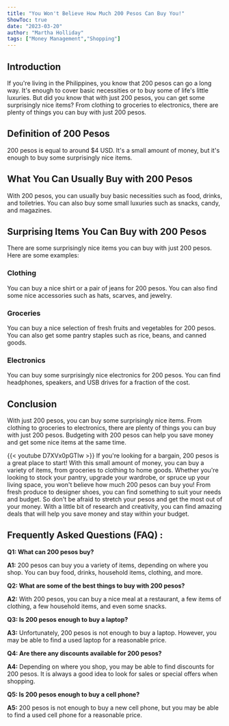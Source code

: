 ```yaml
---
title: "You Won't Believe How Much 200 Pesos Can Buy You!"
ShowToc: true 
date: "2023-03-20"
author: "Martha Holliday" 
tags: ["Money Management","Shopping"]
---
```

## Introduction

If you're living in the Philippines, you know that 200 pesos can go a long way. It's enough to cover basic necessities or to buy some of life's little luxuries. But did you know that with just 200 pesos, you can get some surprisingly nice items? From clothing to groceries to electronics, there are plenty of things you can buy with just 200 pesos.

## Definition of 200 Pesos

200 pesos is equal to around $4 USD. It's a small amount of money, but it's enough to buy some surprisingly nice items.

## What You Can Usually Buy with 200 Pesos

With 200 pesos, you can usually buy basic necessities such as food, drinks, and toiletries. You can also buy some small luxuries such as snacks, candy, and magazines.

## Surprising Items You Can Buy with 200 Pesos

There are some surprisingly nice items you can buy with just 200 pesos. Here are some examples:

### Clothing

You can buy a nice shirt or a pair of jeans for 200 pesos. You can also find some nice accessories such as hats, scarves, and jewelry.

### Groceries

You can buy a nice selection of fresh fruits and vegetables for 200 pesos. You can also get some pantry staples such as rice, beans, and canned goods.

### Electronics

You can buy some surprisingly nice electronics for 200 pesos. You can find headphones, speakers, and USB drives for a fraction of the cost.

## Conclusion

With just 200 pesos, you can buy some surprisingly nice items. From clothing to groceries to electronics, there are plenty of things you can buy with just 200 pesos. Budgeting with 200 pesos can help you save money and get some nice items at the same time.

{{< youtube D7XVx0pGTIw >}} 
If you're looking for a bargain, 200 pesos is a great place to start! With this small amount of money, you can buy a variety of items, from groceries to clothing to home goods. Whether you're looking to stock your pantry, upgrade your wardrobe, or spruce up your living space, you won't believe how much 200 pesos can buy you! From fresh produce to designer shoes, you can find something to suit your needs and budget. So don't be afraid to stretch your pesos and get the most out of your money. With a little bit of research and creativity, you can find amazing deals that will help you save money and stay within your budget.

## Frequently Asked Questions (FAQ) :
**Q1: What can 200 pesos buy?**

**A1:** 200 pesos can buy you a variety of items, depending on where you shop. You can buy food, drinks, household items, clothing, and more. 

**Q2: What are some of the best things to buy with 200 pesos?**

**A2:** With 200 pesos, you can buy a nice meal at a restaurant, a few items of clothing, a few household items, and even some snacks. 

**Q3: Is 200 pesos enough to buy a laptop?**

**A3:** Unfortunately, 200 pesos is not enough to buy a laptop. However, you may be able to find a used laptop for a reasonable price. 

**Q4: Are there any discounts available for 200 pesos?**

**A4:** Depending on where you shop, you may be able to find discounts for 200 pesos. It is always a good idea to look for sales or special offers when shopping. 

**Q5: Is 200 pesos enough to buy a cell phone?**

**A5:** 200 pesos is not enough to buy a new cell phone, but you may be able to find a used cell phone for a reasonable price.





